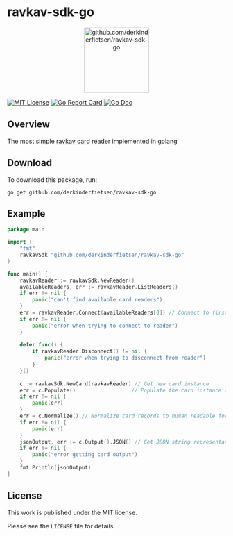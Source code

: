 # ravkav-sdk-go


<p align="center">
    <img width="150" alt="github.com/derkinderfietsen/ravkav-sdk-go" src="https://github.com/derkinderfietsen/ravkav-sdk-go/blob/master/assets/logo.png">
</p>


[![MIT License](https://img.shields.io/badge/license-MIT-blue.svg)](https://github.com/derkinderfietsen/ravkav-sdk-go/blob/master/LICENSE)
[![Go Report Card](https://goreportcard.com/badge/github.com/derkinderfietsen/ravkav-sdk-go)](https://goreportcard.com/report/github.com/derkinderfietsen/ravkav-sdk-go)
[![Go Doc](https://godoc.org/github.com/derkinderfietsen/ravkav-sdk-go?status.svg)](https://godoc.org/github.com/derkinderfietsen/ravkav-sdk-go)

## Overview
The most simple [ravkav card](https://en.wikipedia.org/wiki/Rav-Kav) reader implemented in golang

## Download
To download this package, run:
```
go get github.com/derkinderfietsen/ravkav-sdk-go
```

## Example
```go
package main

import (
    "fmt"
    ravkavSdk "github.com/derkinderfietsen/ravkav-sdk-go"
)

func main() {
    ravkavReader := ravkavSdk.NewReader()
    availableReaders, err := ravkavReader.ListReaders()
    if err != nil {
    	panic("can't find available card readers")
    }
    err = ravkavReader.Connect(availableReaders[0]) // Connect to first available reader
    if err != nil {
    	panic("error when trying to connect to reader")
    }
    
    defer func() {
    	if ravkavReader.Disconnect() != nil {
    		panic("error when trying to disconnect from reader")
    	}
    }()
    
    c := ravkavSdk.NewCard(ravkavReader) // Get new card instance
    err = c.Populate()                  // Populate the card instance with physical card records
    if err != nil {
    	panic(err)
    }
    err = c.Normalize() // Normalize card records to human readable format
    if err != nil {
    	panic(err)
    }
    jsonOutput, err := c.Output().JSON() // Get JSON string representation of the card
    if err != nil {
    	panic("error getting card output")
    }
    fmt.Println(jsonOutput)
}
```

## License
This work is published under the MIT license.

Please see the `LICENSE` file for details.
